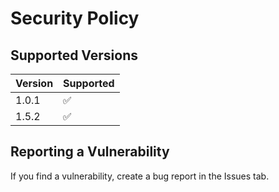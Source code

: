 # Security Policy

## Supported Versions

| Version | Supported          |
| ------- | ------------------ |
| 1.0.1   | :white_check_mark: |
| 1.5.2   | :white_check_mark: |

## Reporting a Vulnerability

If you find a vulnerability, create a bug report in the Issues tab.

